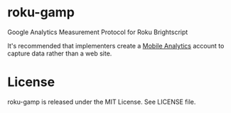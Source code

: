 # roku-gamp
Google Analytics Measurement Protocol for Roku Brightscript

It's recommended that implementers create a [Mobile Analytics](https://www.google.com/analytics/mobile/) account to capture data rather than a web site.

# License
roku-gamp is released under the MIT License.  See LICENSE file.
